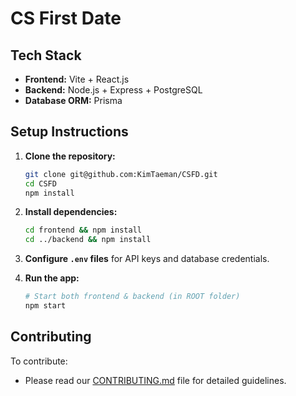 # CS First Date

## Tech Stack

- **Frontend:** Vite + React.js
- **Backend:** Node.js + Express + PostgreSQL
- **Database ORM:** Prisma

## Setup Instructions

1. **Clone the repository:**

   ```sh
   git clone git@github.com:KimTaeman/CSFD.git
   cd CSFD
   npm install
   ```

2. **Install dependencies:**

   ```sh
   cd frontend && npm install
   cd ../backend && npm install
   ```

3. **Configure `.env` files** for API keys and database credentials.

4. **Run the app:**

   ```sh
   # Start both frontend & backend (in ROOT folder)
   npm start
   ```

## Contributing

To contribute:

- Please read our [CONTRIBUTING.md](CONTRIBUTING.md) file for detailed guidelines.
